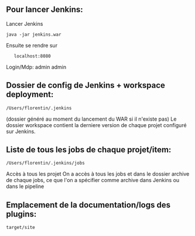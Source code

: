 ## Pour lancer Jenkins:
Lancer Jenkins

    java -jar jenkins.war
    
Ensuite se rendre sur 

       localhost:8080
       
Login/Mdp: admin admin

## Dossier de config de Jenkins + workspace deployment:

	/Users/florentin/.jenkins
	
(dossier généré au moment du lancement du WAR si il n'existe pas)
Le dossier workspace contient la derniere version de chaque projet configuré sur Jenkins.

## Liste de tous les jobs de chaque projet/item:

	/Users/florentin/.jenkins/jobs
	
Accès à tous les projet
On a accès à tous les jobs et dans le dossier archive de chaque jobs, ce que l'on a spécifier comme archive dans Jenkins ou dans le pipeline

## Emplacement de la documentation/logs des plugins:

    target/site 
